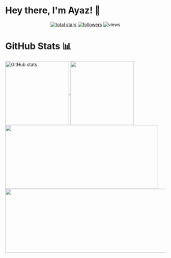 # Hey there, I'm Ayaz! 👋

<p align="center">
  <a href="https://github.com/Ayaz162005?tab=repositories&sort=stargazers">
    <img alt="total stars" title="Total stars on GitHub" src="https://custom-icon-badges.demolab.com/github/stars/Ayaz162005?color=55960c&style=for-the-badge&labelColor=488207&logo=star"/></a>
  <a href="https://github.com/Ayaz162005?tab=followers">
    <img alt="followers" title="Follow me on Github" src="https://custom-icon-badges.demolab.com/github/followers/Ayaz162005?color=236ad3&labelColor=1155ba&style=for-the-badge&logo=person-add&label=Followers&logoColor=white"/></a>
  <a href="https://github.com/Ayaz162005/Simple-View-Counter" style="text-decoration:none;">
    <img alt="views" title="GitHub profile views" src="https://komarev.com/ghpvc/?username=Ayaz162005&label=VISITORS&style=for-the-badge"/></a>
</p>


# GitHub Stats 📊

<a href="https://github.com/anuraghazra/github-readme-stats">
  <img height=200 align="center" src="https://github-readme-stats.vercel.app/api?username=Ayaz162005&show_icons=true&theme=merko" alt="GitHub stats" />
</a>
<a href="https://github.com/anuraghazra/github-readme-stats">
  <img height=200 align="center" src="https://github-readme-stats.vercel.app/api/top-langs/?username=Ayaz162005&layout=compact&theme=cobalt&langs_count=8&card_width=500" />
</a>
<a href="https://git.io/streak-stats">
  <img height=200 width="480" align="center" src="https://streak-stats.demolab.com/?user=Ayaz162005&theme=tokyonight" />
</a>
<a href="https://github.com/anuraghazra/github-readme-stats">
  <img height=200 width="520" align="center" src="https://github-readme-stats.vercel.app/api/wakatime?username=Ayaz162005&layout=compact&theme=merko" />
</a>
